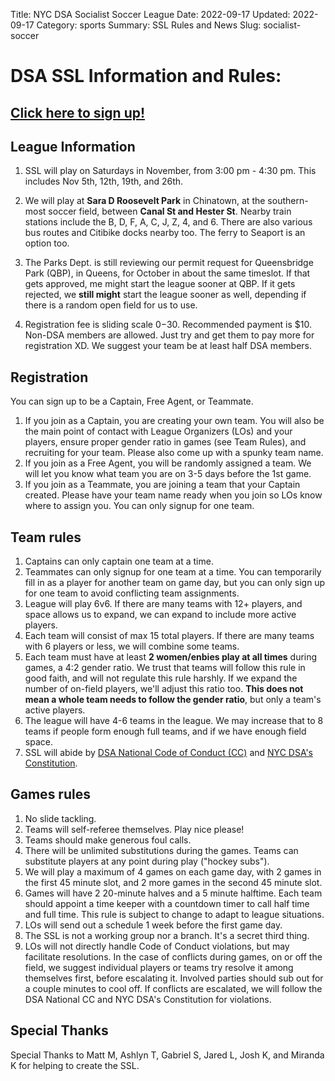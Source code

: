 Title: NYC DSA Socialist Soccer League
Date: 2022-09-17
Updated: 2022-09-17
Category: sports
Summary: SSL Rules and News
Slug: socialist-soccer

# DSA SSL Information and Rules:

## [Click here to sign up!](https://docs.google.com/forms/d/e/1FAIpQLScR1lzCSWEcFVdudNK1qEzW-q-oZokiDjuf8O9JdlG-DYy8-A/viewform?usp=sf_link)

## League Information
1. SSL will play on Saturdays in November, from 3:00 pm - 4:30 pm. This includes Nov 5th, 12th, 19th, and 26th. 

2. We will play at **Sara D Roosevelt Park** in Chinatown, at the southern-most soccer field, between **Canal St and Hester St**. Nearby train stations include the B, D, F, A, C, J, Z, 4, and 6. There are also various bus routes and Citibike docks nearby too. The ferry to Seaport is an option too.

3. The Parks Dept. is still reviewing our permit request for Queensbridge Park (QBP), in Queens, for October in about the same timeslot. If that gets approved, me might start the league sooner at QBP. If it gets rejected, we **still might** start the league sooner as well, depending if there is a random open field for us to use.

1. Registration fee is sliding scale $0-$30. Recommended payment is $10. Non-DSA members are allowed. Just try and get them to pay more for registration XD. We suggest your team be at least half DSA members. 

## Registration
You can sign up to be a Captain, Free Agent, or Teammate. 

1. If you join as a Captain, you are creating your own team. You will also be the main point of contact with League Organizers (LOs) and your players, ensure proper gender ratio in games (see Team Rules), and recruiting for your team. Please also come up with a spunky team name.
1. If you join as a Free Agent, you will be randomly assigned a team. We will let you know what team you are on 3-5 days before the 1st game.
1. If you join as a Teammate, you are joining a team that your Captain created. Please have your team name ready when you join so LOs know where to assign you. You can only signup for one team.

## Team rules
1. Captains can only captain one team at a time.
1. Teammates can only signup for one team at a time. You can temporarily fill in as a player for another team on game day, but you can only sign up for one team to avoid conflicting team assignments.
1. League will play 6v6. If there are many teams with 12+ players, and space allows us to expand, we can expand to include more active players. 
1. Each team will consist of max 15 total players. If there are many teams with 6 players or less, we will combine some teams.
1. Each team must have at least **2 women/enbies play at all times** during games, a 4:2 gender ratio. We trust that teams will follow this rule in good faith, and will not regulate this rule harshly. If we expand the number of on-field players, we'll adjust this ratio too. **This does not mean a whole team needs to follow the gender ratio**, but only a team's active players.
1. The league will have 4-6 teams in the league. We may increase that to 8 teams if people form enough full teams, and if we have enough field space.  
1. SSL will abide by [DSA National Code of Conduct (CC)](https://www.dsausa.org/dsa-code-of-conduct-for-members/) and [NYC DSA's Constitution](https://www.socialists.nyc/constitution).

## Games rules
1. No slide tackling.
2. Teams will self-referee themselves. Play nice please!
3. Teams should make generous foul calls.
5. There will be unlimited substitutions during the games. Teams can substitute players at any point during play ("hockey subs").
1. We will play a maximum of 4 games on each game day, with 2 games in the first 45 minute slot, and 2 more games in the second 45 minute slot. 
6. Games will have 2 20-minute halves and a 5 minute halftime. Each team should appoint a time keeper with a countdown timer to call half time and full time. This rule is subject to change to adapt to league situations.
1. LOs will send out a schedule 1 week before the first game day.
7. The SSL is not a working group nor a branch. It's a secret third thing.
7. LOs will not directly handle Code of Conduct violations, but may facilitate resolutions. In the case of conflicts during games, on or off the field, we suggest individual players or teams try resolve it among themselves first, before escalating it. Involved parties should sub out for a couple minutes to cool off. If conflicts are escalated, we will follow the DSA National CC and NYC DSA's Constitution for violations.

## Special Thanks
Special Thanks to Matt M, Ashlyn T, Gabriel S, Jared L, Josh K, and Miranda K for helping to create the SSL.
